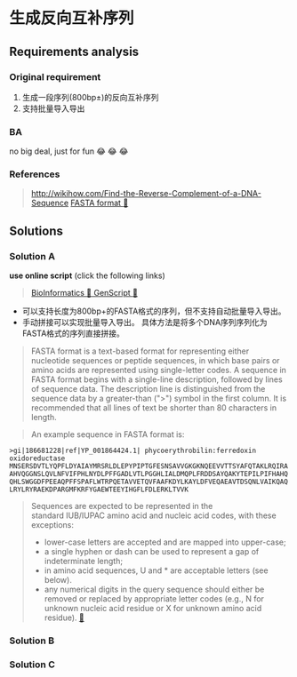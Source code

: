 # 生成反向互补序列
## Requirements analysis

### Original requirement

1. 生成一段序列(800bp±)的反向互补序列
1. 支持批量导入导出

### BA

no big deal, just for fun :joy: :joy: :joy:

### References

> <http://wikihow.com/Find-the-Reverse-Complement-of-a-DNA-Sequence>
> [FASTA format :link:](https://en.wikipedia.org/wiki/FASTA_format)

## Solutions

### Solution A

**use online script** (click the following links)
> [BioInformatics :link: ](http://www.bioinformatics.org/sms/rev_comp.html)
> [GenScript :link: ](https://www.genscript.com/sms2/rev_comp.html)

* 可以支持长度为800bp+的FASTA格式的序列，但不支持自动批量导入导出。
* 手动拼接可以实现批量导入导出。
具体方法是将多个DNA序列序列化为FASTA格式的序列直接拼接。
> FASTA format is a text-based format for representing either nucleotide sequences or peptide sequences, in which base pairs or amino acids are represented using single-letter codes. A sequence in FASTA format begins with a single-line description, followed by lines of sequence data. The description line is distinguished from the sequence data by a greater-than (">") symbol in the first column. It is recommended that all lines of text be shorter than 80 characters in length.

> An example sequence in FASTA format is:
```
>gi|186681228|ref|YP_001864424.1| phycoerythrobilin:ferredoxin oxidoreductase
MNSERSDVTLYQPFLDYAIAYMRSRLDLEPYPIPTGFESNSAVVGKGKNQEEVVTTSYAFQTAKLRQIRA
AHVQGGNSLQVLNFVIFPHLNYDLPFFGADLVTLPGGHLIALDMQPLFRDDSAYQAKYTEPILPIFHAHQ
QHLSWGGDFPEEAQPFFSPAFLWTRPQETAVVETQVFAAFKDYLKAYLDFVEQAEAVTDSQNLVAIKQAQ
LRYLRYRAEKDPARGMFKRFYGAEWTEEYIHGFLFDLERKLTVVK
```
> Sequences are expected to be represented in the standard IUB/IUPAC amino acid and nucleic acid codes, with these exceptions:
> * lower-case letters are accepted and are mapped into upper-case;
> * a single hyphen or dash can be used to represent a gap of indeterminate length;
> * in amino acid sequences, U and * are acceptable letters (see below).
> * any numerical digits in the query sequence should either be removed or replaced by appropriate letter codes (e.g., N for unknown nucleic acid residue or X for unknown amino acid residue).
> [:link:](https://zhanglab.ccmb.med.umich.edu/FASTA/)


### Solution B


### Solution C

